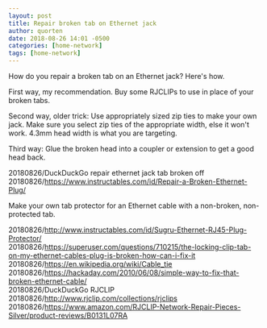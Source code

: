 ```yaml
---
layout: post
title: Repair broken tab on Ethernet jack
author: quorten
date: 2018-08-26 14:01 -0500
categories: [home-network]
tags: [home-network]
---
```


How do you repair a broken tab on an Ethernet jack?  Here's how.

First way, my recommendation.  Buy some RJCLIPs to use in place of
your broken tabs.

Second way, older trick: Use appropriately sized zip ties to make your
own jack.  Make sure you select zip ties of the appropriate width,
else it won't work.  4.3mm head width is what you are targeting.

Third way: Glue the broken head into a coupler or extension to get a
good head back.

20180826/DuckDuckGo repair ethernet jack tab broken off  
20180826/https://www.instructables.com/id/Repair-a-Broken-Ethernet-Plug/

Make your own tab protector for an Ethernet cable with a non-broken,
non-protected tab.

20180826/http://www.instructables.com/id/Sugru-Ethernet-RJ45-Plug-Protector/  
20180826/https://superuser.com/questions/710215/the-locking-clip-tab-on-my-ethernet-cables-plug-is-broken-how-can-i-fix-it  
20180826/https://en.wikipedia.org/wiki/Cable_tie  
20180826/https://hackaday.com/2010/06/08/simple-way-to-fix-that-broken-ethernet-cable/  
20180826/DuckDuckGo RJCLIP  
20180826/http://www.rjclip.com/collections/rjclips  
20180826/https://www.amazon.com/RJCLIP-Network-Repair-Pieces-Silver/product-reviews/B0131L07RA
